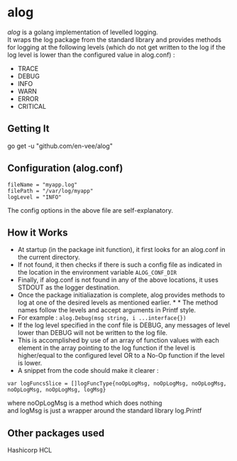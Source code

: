 # alog
*alog* is a golang implementation of levelled logging.  
It wraps the log package from the standard library and provides methods for logging at the following levels (which do not get written to the log if the log level is lower than the configured value in alog.conf) :
- TRACE
- DEBUG
- INFO
- WARN
- ERROR
- CRITICAL


## Getting It
go get -u "github.com/en-vee/alog"

## Configuration (alog.conf)
```shell
fileName = "myapp.log"
filePath = "/var/log/myapp"
logLevel = "INFO"
```
The config options in the above file are self-explanatory.

## How it Works
* At startup (in the package init function), it first looks for an alog.conf in the current directory.  
* If not found, it then checks if there is such a config file as indicated in the location in the environment variable ```ALOG_CONF_DIR```  
* Finally, if alog.conf is not found in any of the above locations, it uses STDOUT as the logger destination.  
* Once the package initialiazation is complete, alog provides methods to log at one of the desired levels as mentioned earlier. * * The method names follow the levels and accept arguments in Printf style.  
* For example : ```alog.Debug(msg string, i ...interface{})```  
* If the log level specified in the conf file is DEBUG, any messages of level lower than DEBUG will not be written to the log file.
* This is accomplished by use of an array of function values with each element in the array pointing to the log function if the level is higher/equal to the configured level OR to a No-Op function if the level is lower.   
* A snippet from the code should make it clearer :
```
var logFuncsSlice = []logFuncType{noOpLogMsg, noOpLogMsg, noOpLogMsg, noOpLogMsg, noOpLogMsg, logMsg}
```

where noOpLogMsg is a method which does nothing  
and logMsg is just a wrapper around the standard library log.Printf  

## Other packages used
Hashicorp HCL
